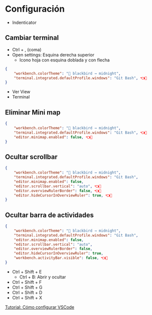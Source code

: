 # Configuración 

- Indenticator

## Cambiar terminal  
- Ctrl + , (coma)
 - Open settings: Esquina derecha superior
	 - Icono hoja con esquina doblada y con flecha 

```json
{
    "workbench.colorTheme": "🏴 blackbird → midnight",
    "terminal.integrated.defaultProfile.windows": "Git Bash", 👈👀
}
```

- Ver View
- Terminal 

## Eliminar Mini map 

```json
{
    "workbench.colorTheme": "🏴 blackbird → midnight",
    "terminal.integrated.defaultProfile.windows": "Git Bash", 👈👀
    "editor.minimap.enabled": false, 👈👀
}
```

## Ocultar scrollbar  

```json
{
    "workbench.colorTheme": "🏴 blackbird → midnight",
    "terminal.integrated.defaultProfile.windows": "Git Bash", 
    "editor.minimap.enabled": false, 
    "editor.scrollbar.vertical": "auto", 👈👀
    "editor.overviewRulerBorder": false, 👈👀
    "editor.hideCursorInOverviewRuler": true, 👈👀
}
```


## Ocultar barra de actividades 

```json
{
    "workbench.colorTheme": "🏴 blackbird → midnight",
    "terminal.integrated.defaultProfile.windows": "Git Bash", 
    "editor.minimap.enabled": false, 
    "editor.scrollbar.vertical": "auto", 
    "editor.overviewRulerBorder": false, 
    "editor.hideCursorInOverviewRuler": true, 
    "workbench.activityBar.visible": false, 👈👀
}
```

- Ctrl + Shift + E 
	- Ctrl + B: Abrir y ocultar 
- Ctrl + Shift + F 
- Ctrl + Shift + G 
- Ctrl + Shift + D 
- Ctrl + Shift + X

[Tutorial: Cómo configurar VSCode](https://www.youtube.com/watch?v=HiVnGgYudLY)